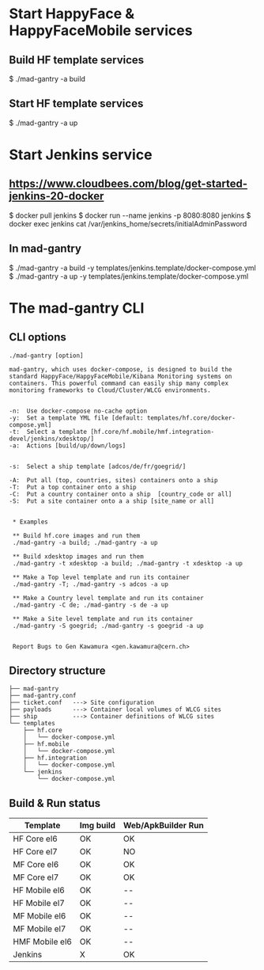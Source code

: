 # Start HappyFace & HappyFaceMobile services
## Build HF template services 
$ ./mad-gantry -a build

## Start HF template services
$ ./mad-gantry -a up


# Start Jenkins service
## https://www.cloudbees.com/blog/get-started-jenkins-20-docker

$ docker pull jenkins
$ docker run --name jenkins -p 8080:8080 jenkins
$ docker exec jenkins cat /var/jenkins_home/secrets/initialAdminPassword

## In mad-gantry
$ ./mad-gantry -a build -y templates/jenkins.template/docker-compose.yml
$ ./mad-gantry -a up -y templates/jenkins.template/docker-compose.yml


# The mad-gantry CLI
## CLI options
    ./mad-gantry [option]
    
    mad-gantry, which uses docker-compose, is designed to build the standard HappyFace/HappyFaceMobile/Kibana Monitoring systems on containers. This powerful command can easily ship many complex monitoring frameworks to Cloud/Cluster/WLCG environments.
    
    
    -n:  Use docker-compose no-cache option
    -y:  Set a template YML file [default: templates/hf.core/docker-compose.yml]
    -t:  Select a template [hf.core/hf.mobile/hmf.integration-devel/jenkins/xdesktop/]
    -a:  Actions [build/up/down/logs]
    
    
    -s:  Select a ship template [adcos/de/fr/goegrid/]
    
    -A:  Put all (top, countries, sites) containers onto a ship
    -T:  Put a top container onto a ship
    -C:  Put a country container onto a ship  [country_code or all]
    -S:  Put a site container onto a a ship [site_name or all]
    
    
     * Examples
    
     ** Build hf.core images and run them
     ./mad-gantry -a build; ./mad-gantry -a up
    
     ** Build xdesktop images and run them
     ./mad-gantry -t xdesktop -a build; ./mad-gantry -t xdesktop -a up
    
     ** Make a Top level template and run its container
     ./mad-gantry -T; ./mad-gantry -s adcos -a up
    
     ** Make a Country level template and run its container
     ./mad-gantry -C de; ./mad-gantry -s de -a up
    
     ** Make a Site level template and run its container
     ./mad-gantry -S goegrid; ./mad-gantry -s goegrid -a up
    
    
     Report Bugs to Gen Kawamura <gen.kawamura@cern.ch>




## Directory structure
    ├── mad-gantry
    ├── mad-gantry.conf
    ├── ticket.conf   ---> Site configuration
    ├── payloads      ---> Container local volumes of WLCG sites
    ├── ship          ---> Container definitions of WLCG sites
    └── templates
        ├── hf.core
        │   └── docker-compose.yml
        ├── hf.mobile
        │   └── docker-compose.yml
        ├── hf.integration
        │   └── docker-compose.yml
        └── jenkins
            └── docker-compose.yml


## Build & Run status
| Template | Img build | Web/ApkBuilder Run |
----|----|----
| HF Core el6 | OK | OK |
| HF Core el7 | OK | NO |
| MF Core el6 | OK | OK |
| MF Core el7 | OK | OK |
| HF Mobile el6 | OK | -- |
| HF Mobile el7 | OK | -- |
| MF Mobile el6 | OK | -- |
| MF Mobile el7 | OK | -- |
| HMF Mobile el6 | OK | -- |
| Jenkins | X | OK |

